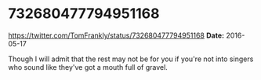 # 732680477794951168
https://twitter.com/TomFrankly/status/732680477794951168
**Date:** 2016-05-17

Though I will admit that the rest may not be for you if you're not into singers who sound like they've got a mouth full of gravel.
